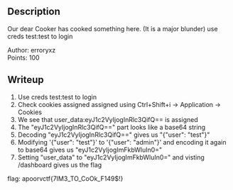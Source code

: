 ## Description

Our dear Cooker has cooked something here. (It is a major blunder)
use creds test:test to login

Author: erroryxz\
Points: 100

## Writeup

1. Use creds test:test to login
1. Check cookies assigned assigned using Ctrl+Shift+i -> Application -> Cookies
1. We see that user_data:eyJ1c2VyIjogInRlc3QifQ== is assigned
1. The "eyJ1c2VyIjogInRlc3QifQ==" part looks like a base64 string
1. Decoding "eyJ1c2VyIjogInRlc3QifQ==" gives us "{"user": "test"}"
1. Modifying '{"user": "test"}' to '{"user": "admin"}' and encoding it again to base64 gives us "eyJ1c2VyIjogImFkbWluIn0="
1. Setting "user_data" to "eyJ1c2VyIjogImFkbWluIn0=" and visting /dashboard gives us the flag

flag: apoorvctf{7IM3_TO_CoOk_F149$!}
